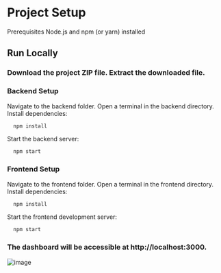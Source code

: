 
# Project Setup

Prerequisites
Node.js and npm (or yarn) installed


## Run Locally

### Download the project ZIP file. Extract the downloaded file.

### Backend Setup
Navigate to the backend folder.
Open a terminal in the backend directory.
Install dependencies:

```bash
  npm install
```

Start the backend server:

```bash
  npm start
```

### Frontend Setup
Navigate to the frontend folder.
Open a terminal in the frontend directory.
Install dependencies:

```bash
  npm install
```

Start the frontend development server:

```bash
  npm start
```

### The dashboard will be accessible at http://localhost:3000.


![image](https://github.com/user-attachments/assets/eaf6c0c0-b2a6-404a-94a3-d6703e9e91d4)
